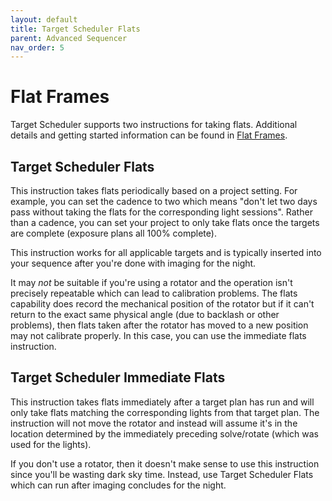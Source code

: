 ```yaml
---
layout: default
title: Target Scheduler Flats
parent: Advanced Sequencer
nav_order: 5
---
```


# Flat Frames

Target Scheduler supports two instructions for taking flats.  Additional details and getting started information can be found in [Flat Frames](../flats.html).

## Target Scheduler Flats

This instruction takes flats periodically based on a project setting.  For example, you can set the cadence to two which means "don't let two days pass without taking the flats for the corresponding light sessions".  Rather than a cadence, you can set your project to only take flats once the targets are complete (exposure plans all 100% complete).

This instruction works for all applicable targets and is typically inserted into your sequence after you're done with imaging for the night.

It may _not_ be suitable if you're using a rotator and the operation isn't precisely repeatable which can lead to calibration problems.  The flats capability does record the mechanical position of the rotator but if it can't return to the exact same physical angle (due to backlash or other problems), then flats taken after the rotator has moved to a new position may not calibrate properly.  In this case, you can use the immediate flats instruction.

## Target Scheduler Immediate Flats

This instruction takes flats immediately after a target plan has run and will only take flats matching the corresponding lights from that target plan.  The instruction will not move the rotator and instead will assume it's in the location determined by the immediately preceding solve/rotate (which was used for the lights).

If you don't use a rotator, then it doesn't make sense to use this instruction since you'll be wasting dark sky time.  Instead, use Target Scheduler Flats which can run after imaging concludes for the night.
